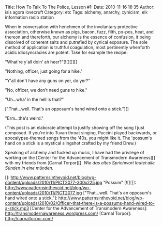 Title: How To Talk To The Police, Lesson #1:
Date: 2010-11-16 16:35
Author: isis agora lovecruft
Category: etc
Tags: alchemy, anarchy, cynicism, elk information radio station

When in conversation with henchmen of the involuntary protective
association, otherwise known as pigs, bacon, fuzz, filth, po-pos, heat,
and thereon and thereforth, our alchemy is the essence of confusion, it
being dissolved of coherent salts and putrefied by cynical exposure. The
sole method of application is truthful coagulation, most pertinently
whenforth acidic idiosyncracies are potent. Take for example the recipe:

"What're y'all doin' ah heer?"[![][]][]

"Nothing, officer, just going for a hike."

"Y'all don't have any guns on yer, do yer?"

"No, officer, we don't need guns to hike."

"Uh...wha' in the hell is that?"

["That...well. That's an opposum's hand wired onto a stick."][]

"Erm...tha's weird."

(This post is an elaborate attempt to justify showing off the song I
just composed. If you're into Tuvan throat singing, Puccini played
backwards, or apocalypse-themed songs from the '40s, you might like it.
The 'possum's hand on a stick is a mystical slingshot crafted by my
friend Drew.)

Speaking of alchemy and fucked up music, I have had the privilege of
working on the [Center for the Advancement of Transmodern Awareness][]
with my friends from [Carnal Torpor][]. *Wie das altes Sprichwort
lautet*:*alle Sünden in eine münden.*

  []: http://www.patternsinthevoid.net/blog/wp-content/uploads/2010/11/PICT2077-300x225.jpg
    "Possum"
  [![][]]: http://www.patternsinthevoid.net/blog/wp-content/uploads/2010/11/PICT2077.jpg
  ["That...well. That's an opposum's hand wired onto a stick."]: http://www.patternsinthevoid.net/blog/wp-content/uploads/2010/02/Officer-that-there-is-a-possums-hand-wired-to-a-stick.mp3
  [Center for the Advancement of Transmodern Awareness]: http://transmodernawareness.wordpress.com/
  [Carnal Torpor]: http://carnaltorpor.com/

